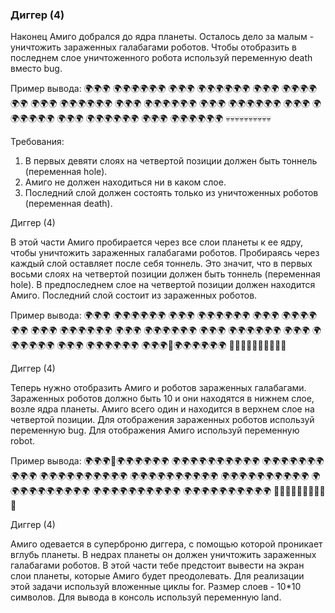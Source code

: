 
### Диггер (4)

Наконец Амиго добрался до ядра планеты. Осталось дело за малым - уничтожить зараженных галабагами роботов.
Чтобы отобразить в последнем слое уничтоженного робота используй переменную death вместо bug.

Пример вывода:
🌍🌍🌍 🌍🌍🌍🌍🌍🌍
🌍🌍🌍 🌍🌍🌍🌍🌍🌍
🌍🌍🌍 🌍🌍🌍🌍🌍🌍
🌍🌍🌍 🌍🌍🌍🌍🌍🌍
🌍🌍🌍 🌍🌍🌍🌍🌍🌍
🌍🌍🌍 🌍🌍🌍🌍🌍🌍
🌍🌍🌍 🌍🌍🌍🌍🌍🌍
🌍🌍🌍 🌍🌍🌍🌍🌍🌍
🌍🌍🌍 🌍🌍🌍🌍🌍🌍
💀💀💀💀💀💀💀💀💀💀


Требования:
1.	В первых девяти слоях на четвертой позиции должен быть тоннель (переменная hole).
2.	Амиго не должен находиться ни в каком слое.
3.	Последний слой должен состоять только из уничтоженных роботов (переменная death).


Диггер (4)

В этой части Амиго пробирается через все слои планеты к ее ядру, чтобы уничтожить зараженных галабагами роботов.
Пробираясь через каждый слой оставляет после себя тоннель.
Это значит, что в первых восьми слоях на четвертой позиции должен быть тоннель (переменная hole).
В предпоследнем слое на четвертой позиции должен находится Амиго.
Последний слой состоит из зараженных роботов.

Пример вывода:
🌍🌍🌍 🌍🌍🌍🌍🌍🌍
🌍🌍🌍 🌍🌍🌍🌍🌍🌍
🌍🌍🌍 🌍🌍🌍🌍🌍🌍
🌍🌍🌍 🌍🌍🌍🌍🌍🌍
🌍🌍🌍 🌍🌍🌍🌍🌍🌍
🌍🌍🌍 🌍🌍🌍🌍🌍🌍
🌍🌍🌍 🌍🌍🌍🌍🌍🌍
🌍🌍🌍 🌍🌍🌍🌍🌍🌍
🌍🌍🌍🤖🌍🌍🌍🌍🌍🌍
🐛🐛🐛🐛🐛🐛🐛🐛🐛🐛



Диггер (4)

Теперь нужно отобразить Амиго и роботов зараженных галабагами.
Зараженных роботов должно быть 10 и они находятся в нижнем слое, возле ядра планеты. Амиго всего один и находится
в верхнем слое на четвертой позиции.
Для отображения зараженных роботов используй переменную bug. Для отображения Амиго
используй переменную robot.

Пример вывода:
🌍🌍🌍🤖🌍🌍🌍🌍🌍🌍
🌍🌍🌍🌍🌍🌍🌍🌍🌍🌍
🌍🌍🌍🌍🌍🌍🌍🌍🌍🌍
🌍🌍🌍🌍🌍🌍🌍🌍🌍🌍
🌍🌍🌍🌍🌍🌍🌍🌍🌍🌍
🌍🌍🌍🌍🌍🌍🌍🌍🌍🌍
🌍🌍🌍🌍🌍🌍🌍🌍🌍🌍
🌍🌍🌍🌍🌍🌍🌍🌍🌍🌍
🌍🌍🌍🌍🌍🌍🌍🌍🌍🌍
🐛🐛🐛🐛🐛🐛🐛🐛🐛🐛



Диггер (4)

Амиго одевается в суперброню диггера, с помощью которой проникает вглубь планеты. В недрах планеты он должен уничтожить зараженных галабагами роботов.
В этой части тебе предстоит вывести на экран слои планеты, которые Амиго будет преодолевать. Для реализации этой задачи используй вложенные циклы for.
Размер слоев - 10*10 символов. Для вывода в консоль используй переменную land.



